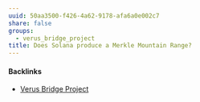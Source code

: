 ```yaml
---
uuid: 50aa3500-f426-4a62-9178-afa6a0e002c7
share: false
groups:
  - verus_bridge_project
title: Does Solana produce a Merkle Mountain Range?
---
```

#### Backlinks

* [Verus Bridge Project](/fb7feedf-7aa9-4572-9ba5-c442f1046b7a)